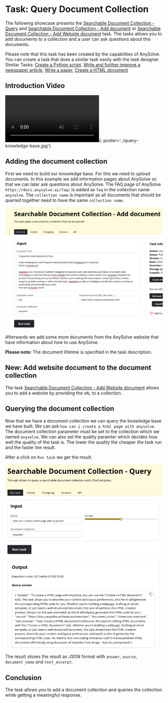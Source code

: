 # Task: Query Document Collection

The following showcase presents the [Searchable Document Collection - Query](https://www.anysolve.ai/tasks/intern-memory-search-collection-query) and [Searchable Document Collection - Add document](https://www.anysolve.ai/tasks/intern-memory-search-collection-add-document) or [Searchable Document Collection - Add Website document](https://www.anysolve.ai/tasks/intern-memory-search-collection-add-url) task. The tasks allows you to add documents to a collection and a user can ask questions about this documents.

Please note that this task has been created by the capabilities of AnySolve. You can create a task that does a similar task easily with the task designer. Similar Tasks: [Create a Python script](https://www.anysolve.ai/tasks/u-ba835df8268fc301-create-a-python-script), [Write and further improve a newspaper article](https://www.anysolve.ai/tasks/u-ba835df8268fc301-write-and-further-improve-a-newspaper-article), [Write a paper](https://www.anysolve.ai/tasks/u-ba835df8268fc301-write-a-paper), [Create a HTML document](https://www.anysolve.ai/tasks/u-ba835df8268fc301-create-a-html-document)

## Introduction Video

![type:video](query-knowledge-base.mp4){: poster='../query-knowledge-base.jpg'}

## Adding the document collection

First we need to build our knowledge base. For this we need to upload documents. In this example we add information pages about AnySolve so that we can later ask questions about AnySolve. The FAQ page of AnySolve `https://docs.anysolve.ai/faq/` is added as `faq` in the collection name `anysolve`. The `collection name` is important as all documents that should be queried together need to have the same `collection name`.

![Screenshot](add-document.png)

Afterwards we add some more documents from the AnySolve website that have information about how to use AnySolve.

**Please note:** The document lifetime is specified in the task description.

## New: Add website document to the document collection

The task [Searchable Document Collection - Add Website document](https://www.anysolve.ai/tasks/intern-memory-search-collection-add-url) allows you to add a website by providing the `URL` to a collection.

## Querying the document collection

Now that we have a document collection we can query the knowledge base we have built. We can ask `how can i create a html page with anysolve`. The document collection parameter must be set to the collection which we named `anysolve`. We can also set the quality paramter which decides how well the quality of the task is. The lower the quality the cheaper the task run and the faster the result.

After a click on `Run task` we get the result.

![Screenshot](query.png)

The result shows the result as JSON format with `answer`, `source`, `document_name` and `text_excerpt`.

## Conclusion

The task allows you to add a document collection and queries the collection while getting a meaningful response.
